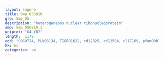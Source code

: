 ```yaml
---
layout: smgene
title: Smp_056810
grp: Smp_05
description: "heterogeneous nuclear ribonucleoprotein"
smp: Smp_056810.1
uniprot: "G4LYB7"
length:  1179
cdd: "COG0724, PLN03134, TIGR01622, cd12325, cd12584, cl17169, pfam00076, pfam14259, smart00360"
kk: ns
categories: sm
---
```

